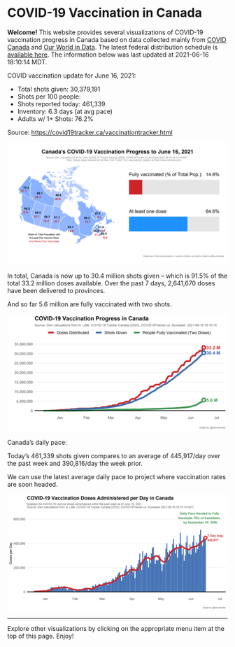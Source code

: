 COVID-19 Vaccination in Canada
==============================

**Welcome!** This website provides several visualizations of COVID-19
vaccination progress in Canada based on data collected mainly from
[COVID Canada](https://covid19tracker.ca/vaccinationtracker.html) and
[Our World in Data](https://ourworldindata.org/covid-vaccinations). The
latest federal distribution schedule is [available
here](https://www.canada.ca/en/public-health/services/diseases/2019-novel-coronavirus-infection/prevention-risks/covid-19-vaccine-treatment/vaccine-rollout.html).
The information below was last updated at 2021-06-16 18:10:14 MDT.

COVID vaccination update for June 16, 2021:

-   Total shots given: 30,379,191
-   Shots per 100 people:
-   Shots reported today: 461,339
-   Inventory: 6.3 days (at avg pace)
-   Adults w/ 1+ Shots: 76.2%

Source:
<a href="https://covid19tracker.ca/vaccinationtracker.html" class="uri">https://covid19tracker.ca/vaccinationtracker.html</a>

![](Plots/plot_main.png)

In total, Canada is now up to 30.4 million shots given – which is 91.5%
of the total 33.2 million doses available. Over the past 7 days,
2,641,670 doses have been delivered to provinces.

And so far 5.6 million are fully vaccinated with two shots.

![](Plots/plot_total.png)

Canada’s daily pace:

Today’s 461,339 shots given compares to an average of 445,917/day over
the past week and 390,816/day the week prior.

We can use the latest average daily pace to project where vaccination
rates are soon headed.

![](Plots/pace_national.png)

------------------------------------------------------------------------

Explore other visualizations by clicking on the appropriate menu item at
the top of this page. Enjoy!
